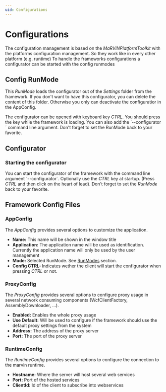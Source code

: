 ```yaml
---
uid: Configurations
---
```

# Configurations

The configuration management is based on the *MaRVINPlatformToolkit* with the platforms configuration management. So they work like in every other platform (e.g. runtime)
To handle the frameworks configurations a configurator can be started with the config runmodes

## Config RunMode

This *RunMode* loads the configurator out of the *Settings* folder from the framework. If you don't want to have this configurator, you can delete the content of this folder. Otherwise you only can deactivate the configuratior in the AppConfig.

The configurator can be opened with keyboard key *CTRL*. You should press the key while the framework is loading. You can also add the ´--configurator´ command line argument. Don't forget to set the RunMode back to your favorite.

## Configurator

### Starting the configurator

You can start the configurator of the framework with the command line argument ´--configurator´. Optionally use the *CTRL* key at startup. (Press *CTRL* and then click on the heart of lead). Don't forget to set the *RunMode* back to your favorite.

## Framework Config Files

### AppConfig

The *AppConfig* provides several options to customize the application.

* **Name:** This name will be shown in the window title
* **Application:** The application name will be used as identification. Currently the application name will only be used by the user management
* **Mode:** Selected RunMode. See [RunModes](xref:RunModes) section.
* **Config CTRL:** Indicates wether the client will start the configurator when pressing *CTRL* or not.

### ProxyConfig

The *ProxyConfig* provides several options to configure proxy usage in several network consuming components (WcfClientFactory, AssemblyDownloader, ...).

* **Enabled:** Enables the whole proxy usage
* **Use Default:** Will be used to configure if the framework should use the default proxy settings from the system
* **Address:** The address of the proxy server
* **Port:** The port of the proxy server

### RuntimeConfig

The *RuntimeConfig* provides several options to configure the connection to the marvin runtime.

* **Hostname:** Where the server will host several web services
* **Port:** Port of the hosted services
* **ClientId:** Id of the client to subscribe into webservices

